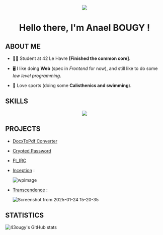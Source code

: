 <p align=center>
    <img src="https://github.com/user-attachments/assets/42c52f60-45b5-482b-b708-d94bc85810cf">
</p>

<h1 align="center">Hello there, I'm Anael BOUGY !</h1>

## ABOUT ME

- 👨‍🎓 Student at 42 Le Havre **[Finished the common core]**.

- 🖥️ I like doing **Web** (spec in *Frontend* for now), and still like to do some *low level programming*.

- 💪 Love sports (doing some **Calisthenics and swimming**).

## SKILLS

<p align="center">
    <img src="https://skillicons.dev/icons?i=c,cpp,html,css,js,react,docker,py" />
</p>

## PROJECTS

- [DocxToPdf Converter](https://github.com/43ougy/DOCXtoPDFConverter)
- [Crypted Password](https://github.com/43ougy/Crypted_password)
- [Ft_IRC](https://github.com/43ougy/ft_irc)
- [Inception](https://github.com/43ougy/Inception) :

  ![wpimage](https://github.com/user-attachments/assets/7985df1e-abfa-46f0-9a14-ce66b81fe70d)


- [Transcendence](https://github.com/43ougy/Transcendence) :

  ![Screenshot from 2025-01-24 15-20-35](https://github.com/user-attachments/assets/c5751b16-b38a-4144-8593-bca54a5dd338)


## STATISTICS

![43ougy's GitHub stats](https://github-readme-stats.vercel.app/api?username=43ougy&show_icons=true&theme=dark)
